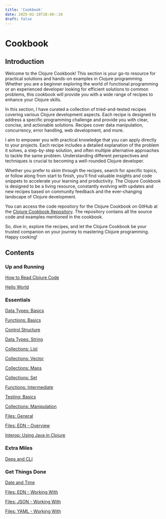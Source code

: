 ```yaml
---
title: 'Cookbook'
date: 2025-02-18T18:40::10
draft: false
---
```


# Cookbook

## Introduction

Welcome to the Clojure Cookbook! This section is your go-to resource for practical solutions and hands-on examples in Clojure programming. Whether you are a beginner exploring the world of functional programming or an experienced developer looking for efficient solutions to common problems, this cookbook will provide you with a wide range of recipes to enhance your Clojure skills.

In this section, I have curated a collection of tried-and-tested recipes covering various Clojure development aspects. Each recipe is designed to address a specific programming challenge and provide you with clear, concise, and actionable solutions. Recipes cover data manipulation, concurrency, error handling, web development, and more.

I aim to empower you with practical knowledge that you can apply directly to your projects. Each recipe includes a detailed explanation of the problem it solves, a step-by-step solution, and often multiple alternative approaches to tackle the same problem. Understanding different perspectives and techniques is crucial to becoming a well-rounded Clojure developer.

Whether you prefer to skim through the recipes, search for specific topics, or follow along from start to finish, you'll find valuable insights and code snippets to accelerate your learning and productivity. The Clojure Cookbook is designed to be a living resource, constantly evolving with updates and new recipes based on community feedback and the ever-changing landscape of Clojure development.

You can access the code repository for the Clojure Cookbook on GitHub at the [Clojure Cookbook Repository](https://github.com/organiclever/ayokoding/tree/main/contents/clojure-cookbook). The repository contains all the source code and examples mentioned in the cookbook.

So, dive in, explore the recipes, and let the Clojure Cookbook be your trusted companion on your journey to mastering Clojure programming. Happy cooking!

## Contents

### Up and Running

[How to Read Clojure Code](Cookbook%20592dbe02b7424bc1963c83562210591f/How%20to%20Read%20Clojure%20Code%20b51873055fba49979a703e285eddc9b0.md)

[Hello World](Cookbook%20592dbe02b7424bc1963c83562210591f/Hello%20World%20dae903694c764ad6b68eb7d18813828a.md)

### Essentials

[Data Types: Basics](Cookbook%20592dbe02b7424bc1963c83562210591f/Data%20Types%20Basics%202ce56c172a1d42ff81b5763a5cdaa552.md)

[Functions: Basics](Cookbook%20592dbe02b7424bc1963c83562210591f/Functions%20Basics%20e36378123bb8490c9a8a6884124623e3.md)

[Control Structure](Cookbook%20592dbe02b7424bc1963c83562210591f/Control%20Structure%20c4cec0e98ccc41c88d4c1e7bed68cd76.md)

[Data Types: String](Cookbook%20592dbe02b7424bc1963c83562210591f/Data%20Types%20String%2014f9d4b33aa94013afa556ab26b1e571.md)

[Collections: List](Cookbook%20592dbe02b7424bc1963c83562210591f/Collections%20List%20e18a6e871bbb474ea734ce643dcba12a.md)

[Collections: Vector](Cookbook%20592dbe02b7424bc1963c83562210591f/Collections%20Vector%206d436ed1deaf4b379ee0a41d79fad2bb.md)

[Collections: Maps](Cookbook%20592dbe02b7424bc1963c83562210591f/Collections%20Maps%20599a8e69b56f44ca8a40455cbfe7db4a.md)

[Collections: Set](Cookbook%20592dbe02b7424bc1963c83562210591f/Collections%20Set%2021932dce2fc04824a641ddc4f6208234.md)

[Functions: Intermediate](Cookbook%20592dbe02b7424bc1963c83562210591f/Functions%20Intermediate%2052335fecd6634ebf839ac5461271483b.md)

[Testing: Basics](Cookbook%20592dbe02b7424bc1963c83562210591f/Testing%20Basics%208e4c83a1e0c64cb0aa7b07ceea036eb8.md)

[Collections: Manipulation](Cookbook%20592dbe02b7424bc1963c83562210591f/Collections%20Manipulation%20c6a2d100ad7d46ec926f0baae0e9283e.md)

[Files: General](Cookbook%20592dbe02b7424bc1963c83562210591f/Files%20General%201e5418e982b544f6a1a7c3206f2689cd.md)

[Files: EDN - Overview](Cookbook%20592dbe02b7424bc1963c83562210591f/Files%20EDN%20-%20Overview%209f31102c2ca84c97a7cdcea6a8a96bf4.md)

[Interop: Using Java in Clojure](Cookbook%20592dbe02b7424bc1963c83562210591f/Interop%20Using%20Java%20in%20Clojure%2030a84e47da584a6189cfd9b667c0eb06.md)

### Extra Miles

[Deps and CLI](Cookbook%20592dbe02b7424bc1963c83562210591f/Deps%20and%20CLI%2009e34e536d79468491a9397e261fc1c3.md)

### Get Things Done

[Date and Time](Cookbook%20592dbe02b7424bc1963c83562210591f/Date%20and%20Time%20e51d5389dd21487dac48054ab3787195.md)

[Files: EDN - Working With](Cookbook%20592dbe02b7424bc1963c83562210591f/Files%20EDN%20-%20Working%20With%203a9bcc9113d34ed3b7845ab98af5a9a5.md)

[Files: JSON - Working With](Cookbook%20592dbe02b7424bc1963c83562210591f/Files%20JSON%20-%20Working%20With%208559c19c852d481ca4486b9764e6e421.md)

[Files: YAML - Working With](Cookbook%20592dbe02b7424bc1963c83562210591f/Files%20YAML%20-%20Working%20With%207cba84cb55684994a616d54a2d1f6728.md)
